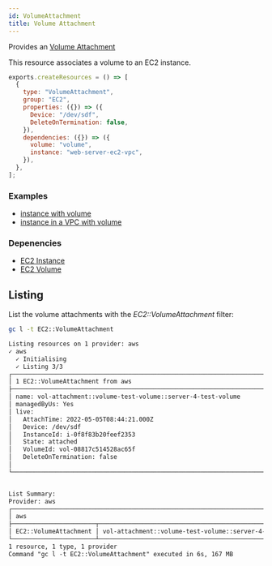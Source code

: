 ```yaml
---
id: VolumeAttachment
title: Volume Attachment
---
```


Provides an [Volume Attachment](https://console.aws.amazon.com/ec2/v2/home?#Volumes:)

This resource associates a volume to an EC2 instance.

```js
exports.createResources = () => [
  {
    type: "VolumeAttachment",
    group: "EC2",
    properties: ({}) => ({
      Device: "/dev/sdf",
      DeleteOnTermination: false,
    }),
    dependencies: ({}) => ({
      volume: "volume",
      instance: "web-server-ec2-vpc",
    }),
  },
];
```

### Examples

- [instance with volume](https://github.com/grucloud/grucloud/blob/main/examples/aws/EC2/volume)
- [instance in a VPC with volume](https://github.com/grucloud/grucloud/blob/main/examples/aws/EC2/Instance/ec2-vpc)

### Depenencies

- [EC2 Instance](./Instance.md)
- [EC2 Volume](./Volume.md)

## Listing

List the volume attachments with the _EC2::VolumeAttachment_ filter:

```sh
gc l -t EC2::VolumeAttachment
```

```txt
Listing resources on 1 provider: aws
✓ aws
  ✓ Initialising
  ✓ Listing 3/3
┌─────────────────────────────────────────────────────────────────────────┐
│ 1 EC2::VolumeAttachment from aws                                        │
├─────────────────────────────────────────────────────────────────────────┤
│ name: vol-attachment::volume-test-volume::server-4-test-volume          │
│ managedByUs: Yes                                                        │
│ live:                                                                   │
│   AttachTime: 2022-05-05T08:44:21.000Z                                  │
│   Device: /dev/sdf                                                      │
│   InstanceId: i-0f8f83b20feef2353                                       │
│   State: attached                                                       │
│   VolumeId: vol-08817c514528ac65f                                       │
│   DeleteOnTermination: false                                            │
│                                                                         │
└─────────────────────────────────────────────────────────────────────────┘


List Summary:
Provider: aws
┌────────────────────────────────────────────────────────────────────────┐
│ aws                                                                    │
├───────────────────────┬────────────────────────────────────────────────┤
│ EC2::VolumeAttachment │ vol-attachment::volume-test-volume::server-4-… │
└───────────────────────┴────────────────────────────────────────────────┘
1 resource, 1 type, 1 provider
Command "gc l -t EC2::VolumeAttachment" executed in 6s, 167 MB
```
